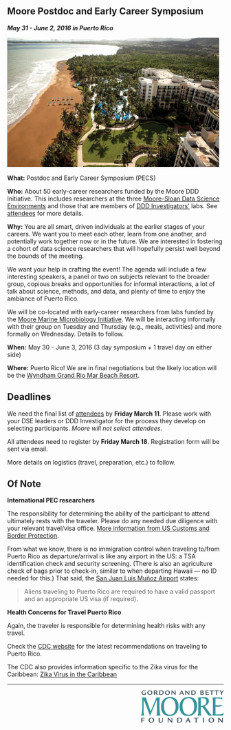 ## Moore Postdoc and Early Career Symposium

**_May 31 - June 2, 2016 in Puerto Rico_**

<a href="http://www.wyndhamriomar.com/"><img src="https://github.com/DDD-Moore/early-career-puertorico/raw/master/hotel.jpg" height="300"></a>

**What:** Postdoc and Early Career Symposium (PECS)

**Who:** About 50 early-career researchers funded by the Moore DDD Initiative. This includes researchers at the three [Moore-Sloan Data Science Environments](http://msdse.org) and those that are members of [DDD Investigators'](https://www.moore.org/programs/science/data-driven-discovery/investigators) labs. See [attendees](https://github.com/DDD-Moore/early-career-puertorico/blob/master/attendees.md) for more details.

**Why:** You are all smart, driven individuals at the earlier stages of your careers. We want you to meet each other, learn from one another, and potentially work together now or in the future. We are interested in fostering a cohort of data science researchers that will hopefully persist well beyond the bounds of the meeting. 

We want your help in crafting the event! The agenda will include a few interesting speakers, a panel or two on subjects relevant to the broader group, copious breaks and opportunities for informal interactions, a lot of talk about science, methods, and data, and plenty of time to enjoy the ambiance of Puerto Rico.

We will be co-located with early-career researchers from labs funded by the [Moore Marine Microbiology Initiative](https://www.moore.org/programs/science/marine-microbiology-initiative). We will be interacting informally with their group on Tuesday and Thursday (e.g., meals, activities) and more formally on Wednesday. Details to follow.

**When:** May 30 - June 3, 2016 (3 day symposium + 1 travel day on either side)

**Where:** Puerto Rico! We are in final negotiations but the likely location will be the [Wyndham Grand Rio Mar Beach Resort](http://www.wyndhamriomar.com/).

## Deadlines

We need the final list of [attendees](https://github.com/DDD-Moore/early-career-puertorico/blob/master/attendees.md) by **Friday March 11**.  Please work with your DSE leaders or DDD Investigator for the process they develop on selecting participants.  *Moore will not select attendees.*

All attendees need to register by **Friday March 18**. Registration form will be sent via email.

More details on logistics (travel, preparation, etc.) to follow.

## Of Note

**International PEC researchers**

The responsibility for determining the ability of the participant to attend ultimately rests with the traveler. Please do any needed due diligence with your relevant travel/visa office. [More information from US Customs and Border Protection](https://help.cbp.gov/app/answers/detail/a_id/980/~/needing-a-passport-to-enter-the-united-states-from-u.s.-territories).

From what we know, there is no immigration control when traveling to/from Puerto Rico as departure/arrival is like any airport in the US: a TSA identification check and security screening. (There is also an agriculture check of bags prior to check-in, similar to when departing Hawaii — no ID needed for this.) That said, the [San Juan Luis Muñoz Airport](http://www.san-juan-airport.com/) states:

> Aliens traveling to Puerto Rico are required to have a valid passport and an appropriate US visa (if required).





**Health Concerns for Travel Puerto Rico**

Again, the traveler is responsible for determining health risks with any travel.

Check the [CDC website](http://wwwnc.cdc.gov/travel/destinations/traveler/none/puerto-rico) for the latest recommendations on traveling to Puerto Rico.

The CDC also provides information specific to the Zika virus for the Caribbean: [Zika Virus in the Caribbean](http://wwwnc.cdc.gov/travel/notices/alert/zika-virus-caribbean)

---
<a href="http://www.moore.org"><img src="https://github.com/DDD-Moore/early-career-puertorico/raw/master/moore-logo-color.png" align="right" height="75"></a>
